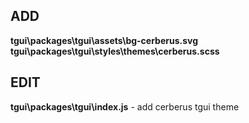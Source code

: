 ## ADD

**tgui\packages\tgui\assets\bg-cerberus.svg**
**tgui\packages\tgui\styles\themes\cerberus.scss**

## EDIT

**tgui\packages\tgui\index.js** - add cerberus tgui theme
